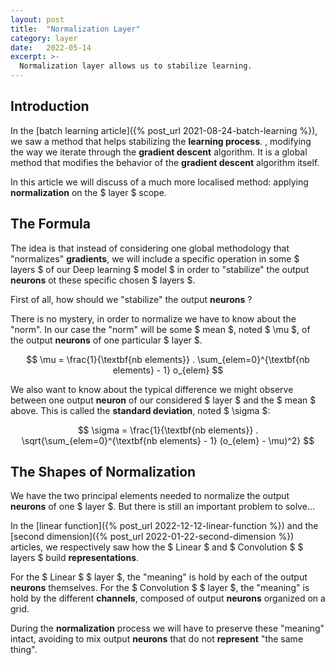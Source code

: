 ```yaml
---
layout: post
title:  "Normalization Layer"
category: layer
date:   2022-05-14
excerpt: >-
  Normalization layer allows us to stabilize learning. 
---
```


## Introduction

In the [batch learning article]({% post_url 2021-08-24-batch-learning %}), we saw a method that helps stabilizing 
the **learning  process**. , modifying the way we iterate through the **gradient descent** algorithm. 
It is a global method that modifies the behavior of the **gradient descent** algorithm itself.

In this article we will discuss of a much more localised method: applying **normalization** on the $ layer $ scope.

## The Formula

The idea is that instead of considering one global methodology that "normalizes" **gradients**, we will include 
a specific operation in some $ layers $ of our Deep learning $ model $ in order to "stabilize" the output **neurons** 
ot these specific chosen $ layers $.

First of all, how should we "stabilize" the output **neurons** ?

There is no mystery, in order to normalize we have to know about the "norm". 
In our case the "norm" will be some $ mean $, noted $ \mu $, of the output **neurons** of one particular $ layer $.

$$ 
\mu = \frac{1}{\textbf{nb elements}} . \sum_{elem=0}^{\textbf{nb elements} - 1} o_{elem}
$$

We also want to know about the typical difference we might observe between one output **neuron** of our 
considered $ layer $ and the $ mean $ above. This is called the **standard deviation**, noted $ \sigma $: 

$$ 
\sigma = \frac{1}{\textbf{nb elements}} . \sqrt{\sum_{elem=0}^{\textbf{nb elements} - 1} (o_{elem} - \mu)^2}
$$

## The Shapes of Normalization

We have the two principal elements needed to normalize the output **neurons** of one $ layer $. But there is 
still an important problem to solve...

In the [linear function]({% post_url 2022-12-12-linear-function %}) and 
the [second dimension]({% post_url 2022-01-22-second-dimension %}) articles, we respectively saw how the 
$ Linear $ and $ Convolution $ $ layers $ build **representations**.

For the $ Linear $ $ layer $, the "meaning" is hold by each of the output **neurons** themselves. 
For the $ Convolution $ $ layer $, the "meaning" is hold by the different **channels**, composed of output **neurons** 
organized on a grid.

During the **normalization** process we will have to preserve these "meaning" intact, avoiding to mix output 
**neurons** that do not **represent** "the same thing".
